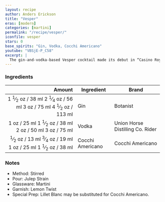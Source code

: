 ```yaml
---
layout: recipe
author: Anders Erickson
title: "Vesper"
eras: [modern]
categories: [martini]
permalink: "/recipe/vesper/"
iconfile: vesper
stars: 0
base_spirits: "Gin, Vodka, Cocchi Americano"
youtube: "VBSjE-P_C58"
excerpt: |
  The gin-and-vodka-based Vesper cocktail made its debut in “Casino Royale.” If it’s good enough for James Bond, it’s probably good enough for you, too.
---
```


### Ingredients

| Amount | Ingredient       | Brand                            |
| -----: | ---------------- | -------------------------------- |
| <span class="onex active">1 <sup>1</sup>&frasl;<sub>2</sub> oz  / 38 ml</span> <span class="onehalfx">2 <sup>1</sup>&frasl;<sub>4</sub> oz  / 56 ml</span> <span class="twox">3 oz  / 75 ml</span> <span class="threex">4 <sup>1</sup>&frasl;<sub>2</sub> oz  / 113 ml</span>| Gin              | Botanist                         |
|   <span class="onex active">1 oz  / 25 ml</span> <span class="onehalfx">1 <sup>1</sup>&frasl;<sub>2</sub> oz  / 38 ml</span> <span class="twox">2 oz  / 50 ml</span> <span class="threex">3 oz  / 75 ml</span>| Vodka            | Union Horse Distilling Co. Rider |
| <span class="onex active"> <sup>1</sup>&frasl;<sub>2</sub> oz  / 13 ml</span> <span class="onehalfx"> <sup>3</sup>&frasl;<sub>4</sub> oz  / 19 ml</span> <span class="twox">1 oz  / 25 ml</span> <span class="threex">1 <sup>1</sup>&frasl;<sub>2</sub> oz  / 38 ml</span>| Cocchi Americano | Cocchi Americano                 |

### Notes

- Method: Stirred
- Pour: Julep Strain
- Glassware: Martini
- Garnish: Lemon Twist
- Special Prep: Lillet Blanc may be substituted for Cocchi Americano.

    
<script type="application/ld+json">
{
  "@context": "https://schema.org",
  "@type": "Recipe",
  "author": {
    "@type": "Person",
    "name": "{{ page.author }}"
    },
  "image": "{%- for page in page.categories limit: 1 %}{% assign cat = site.data.categories | where: "slug", page | first %}{{ site.url }}{{ site.baseurl}}/assets/images/category_{{cat.slug}}.svg{% endfor -%}",
  "description": "{{ page.excerpt | strip_html | replace: '"', "'" }}",
  "recipeIngredient": [
  "1.5 oz Gin ",
  "1 oz Vodka ",
  "0.5 oz Cocchi Americano"
    ],
  "name": "{{ page.title }}",
  "recipeInstructions": [
    {
      "@type": "HowToStep",
      "text": "- Method: Stirred"
    },
    {
      "@type": "HowToStep",
      "text": "- Pour: Julep Strain"
    },
    {
      "@type": "HowToStep",
      "text": "- Glassware: Martini"
    },
    {
      "@type": "HowToStep",
      "text": "- Garnish: Lemon Twist"
    },
    {
      "@type": "HowToStep",
      "text": "- Special Prep: Lillet Blanc may be substituted for Cocchi Americano."
    }
    ],
  "recipeYield": "1 cocktail",
  "recipeCategory": "cocktail",
  {% if page.stars and site.data.ratings[page.iconfile].ratings -%}"aggregateRating": {
   "@type": "AggregateRating",
   "ratingValue": "{%- include stars_metadata.html %},
   "bestRating": "5",
   "reviewCount": "2"}{%- endif %}
  "recipeCuisine": "global",
  "prepTime": "PT20M",
  "cookTime": "PT15S",
  "keywords": "{{ page.title }}, cocktail, {{ page.eras }}, {%- include category_metadata.html -%}, {%- include spirits_metadata.html -%}"
}
</script>

    